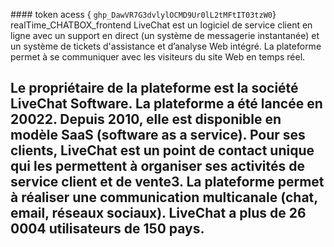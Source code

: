 #### token acess { ` 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 `}
realTime_CHATBOX_frontend
LiveChat est un logiciel de service client en ligne avec un support en direct (un système de messagerie instantanée) et un système de tickets d'assistance et d’analyse Web intégré. La plateforme permet à se communiquer avec les visiteurs du site Web en temps réel.
## Le propriétaire de la plateforme est la société LiveChat Software. La plateforme a été lancée en 20022. Depuis 2010, elle est disponible en modèle SaaS (software as a service). Pour ses clients, LiveChat est un point de contact unique qui les permettent à organiser ses activités de service client et de vente3. La plateforme permet à réaliser une communication multicanale (chat, email, réseaux sociaux). LiveChat a plus de 26 0004 utilisateurs de 150 pays.
